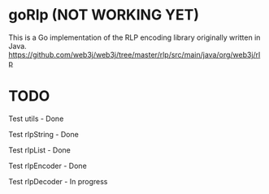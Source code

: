 # goRlp (NOT WORKING YET)
This is a Go implementation of the RLP encoding library originally written in Java. https://github.com/web3j/web3j/tree/master/rlp/src/main/java/org/web3j/rlp


# TODO
Test utils - Done

Test rlpString - Done

Test rlpList - Done

Test rlpEncoder - Done

Test rlpDecoder - In progress
